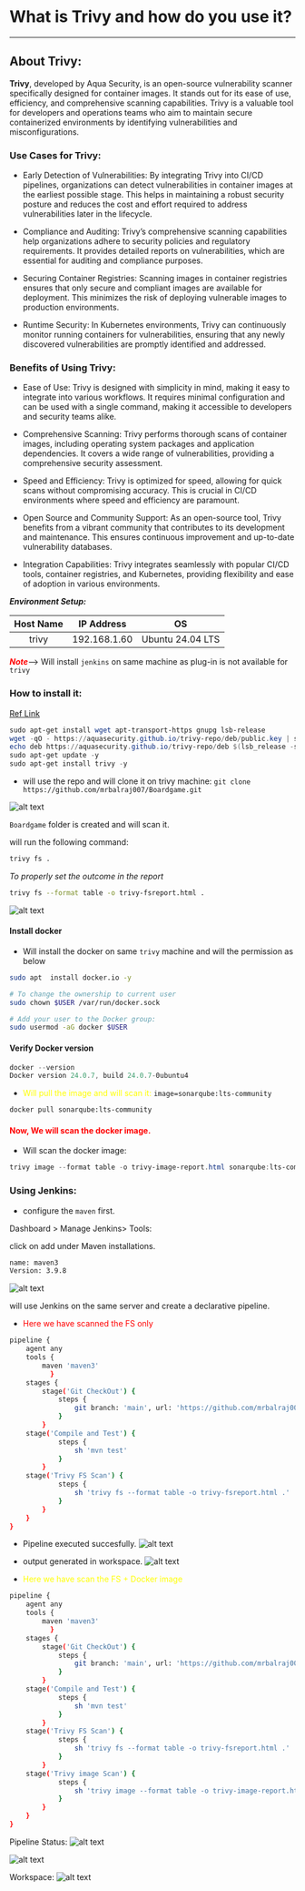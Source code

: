 # What is Trivy and how do you use it?
---

## About Trivy:

__Trivy__, developed by Aqua Security, is an open-source vulnerability scanner specifically designed for container images. It stands out for its ease of use, efficiency, and comprehensive scanning capabilities. Trivy is a valuable tool for developers and operations teams who aim to maintain secure containerized environments by identifying vulnerabilities and misconfigurations.

### Use Cases for Trivy:

- Early Detection of Vulnerabilities: By integrating Trivy into CI/CD pipelines, organizations can detect vulnerabilities in container images at the earliest possible stage. This helps in maintaining a robust security posture and reduces the cost and effort required to address vulnerabilities later in the lifecycle.

- Compliance and Auditing: Trivy’s comprehensive scanning capabilities help organizations adhere to security policies and regulatory requirements. It provides detailed reports on vulnerabilities, which are essential for auditing and compliance purposes.

- Securing Container Registries: Scanning images in container registries ensures that only secure and compliant images are available for deployment. This minimizes the risk of deploying vulnerable images to production environments.

- Runtime Security: In Kubernetes environments, Trivy can continuously monitor running containers for vulnerabilities, ensuring that any newly discovered vulnerabilities are promptly identified and addressed.

### Benefits of Using Trivy:

- Ease of Use: Trivy is designed with simplicity in mind, making it easy to integrate into various workflows. It requires minimal configuration and can be used with a single command, making it accessible to developers and security teams alike.

- Comprehensive Scanning: Trivy performs thorough scans of container images, including operating system packages and application dependencies. It covers a wide range of vulnerabilities, providing a comprehensive security assessment.

- Speed and Efficiency: Trivy is optimized for speed, allowing for quick scans without compromising accuracy. This is crucial in CI/CD environments where speed and efficiency are paramount.

- Open Source and Community Support: As an open-source tool, Trivy benefits from a vibrant community that contributes to its development and maintenance. This ensures continuous improvement and up-to-date vulnerability databases.

- Integration Capabilities: Trivy integrates seamlessly with popular CI/CD tools, container registries, and Kubernetes, providing flexibility and ease of adoption in various environments.

__*Environment Setup:*__

| Host Name | IP Address | OS |
|:-----------:|:------------:|:------------:|
| trivy    |    192.168.1.60     | Ubuntu 24.04 LTS |

<span style="color: red;">*__Note__*</span>--> Will install ```jenkins``` on same machine as plug-in is not available for ```trivy```


### How to install it: 
[Ref Link](https://aquasecurity.github.io/trivy/v0.18.3/installation/)

```powershell
sudo apt-get install wget apt-transport-https gnupg lsb-release
wget -qO - https://aquasecurity.github.io/trivy-repo/deb/public.key | sudo apt-key add -
echo deb https://aquasecurity.github.io/trivy-repo/deb $(lsb_release -sc) main | sudo tee -a /etc/apt/sources.list.d/trivy.list
sudo apt-get update -y
sudo apt-get install trivy -y
```

- will use the repo and will clone it on trivy machine: ```git clone https://github.com/mrbalraj007/Boardgame.git```

![alt text](image.png)

```Boardgame``` folder is created and will scan it.

will run the following command:
```sh
trivy fs .
```

*To properly set the outcome in the report*
```sh
trivy fs --format table -o trivy-fsreport.html .
```
![alt text](image-1.png)

#### Install docker
- Will install the docker on same ```trivy``` machine and will the permission as below 
```sh
sudo apt  install docker.io -y

# To change the ownership to current user
sudo chown $USER /var/run/docker.sock

# Add your user to the Docker group:
sudo usermod -aG docker $USER
```

#### Verify Docker version
```powershell
docker --version
Docker version 24.0.7, build 24.0.7-0ubuntu4
```

- <span style="color: yellow;"> Will pull the image and will scan it:</span> ```image=sonarqube:lts-community```
```sh
docker pull sonarqube:lts-community
```
#### <span style="color: red;">Now, We will scan the docker image.</span>

- Will scan the docker image:
```powershell
trivy image --format table -o trivy-image-report.html sonarqube:lts-community
```

### Using Jenkins:

- configure the ```maven``` first.

Dashboard > Manage Jenkins> Tools:

click on add under Maven installations.
```bash
name: maven3
Version: 3.9.8
```
![alt text](image-2.png)


will use Jenkins on the same server and create a declarative pipeline.

- <span style="color: red;">Here we have scanned the FS only </span>
```bash
pipeline {
    agent any
    tools {
        maven 'maven3'
          } 
    stages {
        stage('Git CheckOut') {
            steps {
                git branch: 'main', url: 'https://github.com/mrbalraj007/Boardgame.git'
            }
        }
    stage('Compile and Test') {
            steps {
                sh 'mvn test'
            }
        } 
    stage('Trivy FS Scan') {
            steps {
                sh 'trivy fs --format table -o trivy-fsreport.html .'
            }
        }
    }
}
```
- Pipeline executed succesfully.
![alt text](image-3.png)

- output generated in workspace.
![alt text](image-4.png)

- <span style="color: yellow;">Here we have scan the FS + Docker image </span>
```sh
pipeline {
    agent any
    tools {
        maven 'maven3'
          } 
    stages {
        stage('Git CheckOut') {
            steps {
                git branch: 'main', url: 'https://github.com/mrbalraj007/Boardgame.git'
            }
        }
    stage('Compile and Test') {
            steps {
                sh 'mvn test'
            }
        } 
    stage('Trivy FS Scan') {
            steps {
                sh 'trivy fs --format table -o trivy-fsreport.html .'
            }
        }
    stage('Trivy image Scan') {
            steps {
                sh 'trivy image --format table -o trivy-image-report.html sonarqube:lts-community'
            }
        }
    }
}
```

Pipeline Status:
![alt text](image-5.png)

![alt text](image-6.png)

Workspace:
![alt text](image-7.png)


